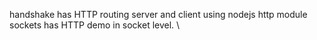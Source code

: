 handshake has HTTP routing server and client using nodejs http module \
sockets has HTTP demo in socket level. \
